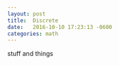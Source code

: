 ```yaml
---
layout: post
title:  Discrete
date:   2016-10-10 17:23:13 -0600
categories: math
---
```

stuff and things